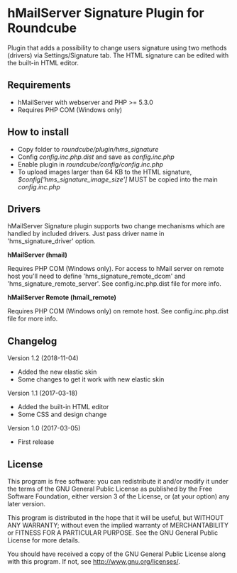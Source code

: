 hMailServer Signature Plugin for Roundcube
==========================================
Plugin that adds a possibility to change users signature using two
methods (drivers) via Settings/Signature tab.
The HTML signature can be edited with the built-in HTML editor.

Requirements
------------
- hMailServer with webserver and PHP >= 5.3.0
- Requires PHP COM (Windows only)

How to install
--------------
- Copy folder to *roundcube/plugin/hms_signature*
- Config *config.inc.php.dist* and save as *config.inc.php*
- Enable plugin in *roundcube/config/config.inc.php*
- To upload images larger than 64 KB to the HTML signature,
  *$config['hms_signature_image_size']* MUST be copied into the main *config.inc.php*

Drivers
-------
hMailServer Signature plugin supports two change mechanisms which are handled
by included drivers. Just pass driver name in 'hms_signature_driver' option.

**hMailServer (hmail)**

Requires PHP COM (Windows only). For access to hMail server on remote host you'll
need to define 'hms_signature_remote_dcom' and 'hms_signature_remote_server'.
See config.inc.php.dist file for more info.

**hMailServer Remote (hmail_remote)**

Requires PHP COM (Windows only) on remote host.
See config.inc.php.dist file for more info.


Changelog
---------
Version 1.2 (2018-11-04)
- Added the new elastic skin
- Some changes to get it work with new elastic skin

Version 1.1 (2017-03-18)
- Added the built-in HTML editor
- Some CSS and design change

Version 1.0 (2017-03-05)
- First release

License
-------
This program is free software: you can redistribute it and/or modify
it under the terms of the GNU General Public License as published by
the Free Software Foundation, either version 3 of the License, or
(at your option) any later version.

This program is distributed in the hope that it will be useful,
but WITHOUT ANY WARRANTY; without even the implied warranty of
MERCHANTABILITY or FITNESS FOR A PARTICULAR PURPOSE. See the
GNU General Public License for more details.

You should have received a copy of the GNU General Public License
along with this program. If not, see http://www.gnu.org/licenses/.